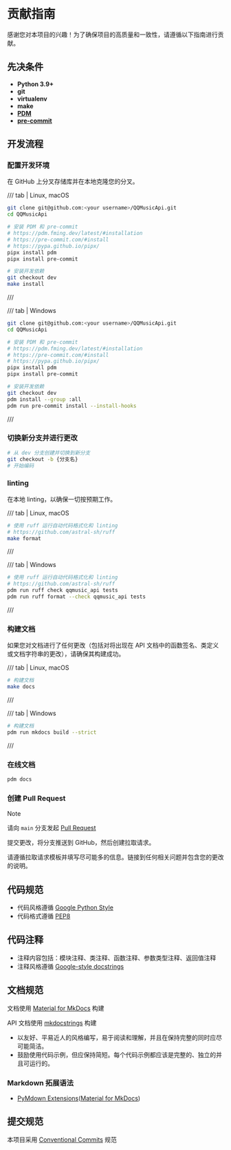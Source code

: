 # 贡献指南

感谢您对本项目的兴趣！为了确保项目的高质量和一致性，请遵循以下指南进行贡献。

## 先决条件

- **Python 3.9+**
- **git**
- **virtualenv**
- **make**
- [**PDM**](https://pdm.fming.dev/latest/#installation)
- [**pre-commit**](https://pre-commit.com/)

## 开发流程

### 配置开发环境

在 GitHub 上分叉存储库并在本地克隆您的分叉。

/// tab | Linux, macOS

```bash
git clone git@github.com:<your username>/QQMusicApi.git
cd QQMusicApi

# 安装 PDM 和 pre-commit
# https://pdm.fming.dev/latest/#installation
# https://pre-commit.com/#install
# https://pypa.github.io/pipx/
pipx install pdm
pipx install pre-commit

# 安装开发依赖
git checkout dev
make install
```

///

/// tab | Windows

```bash
git clone git@github.com:<your username>/QQMusicApi.git
cd QQMusicApi

# 安装 PDM 和 pre-commit
# https://pdm.fming.dev/latest/#installation
# https://pre-commit.com/#install
# https://pypa.github.io/pipx/
pipx install pdm
pipx install pre-commit

# 安装开发依赖
git checkout dev
pdm install --group :all
pdm run pre-commit install --install-hooks
```

///

### 切换新分支并进行更改

```bash
# 从 dev 分支创建并切换到新分支
git checkout -b {分支名}
# 开始编码
```

### linting

在本地 linting，以确保一切按预期工作。

/// tab | Linux, macOS

```bash
# 使用 ruff 运行自动代码格式化和 linting
# https://github.com/astral-sh/ruff
make format
```

///

/// tab | Windows

```bash
# 使用 ruff 运行自动代码格式化和 linting
# https://github.com/astral-sh/ruff
pdm run ruff check qqmusic_api tests
pdm run ruff format --check qqmusic_api tests
```

///

### 构建文档

如果您对文档进行了任何更改（包括对将出现在 API 文档中的函数签名、类定义或文档字符串的更改），请确保其构建成功。

/// tab | Linux, macOS

```bash
# 构建文档
make docs
```

///

/// tab | Windows

```bash
# 构建文档
pdm run mkdocs build --strict
```

///

### 在线文档

```bash
pdm docs
```

### 创建 Pull Request

> [!NOTE]
> 请向 `main` 分支发起 [Pull Request](https://github.com/luren-dc/QQMusicapi/pulls)

提交更改，将分支推送到 GitHub，然后创建拉取请求。

请遵循拉取请求模板并填写尽可能多的信息。链接到任何相关问题并包含您的更改的说明。

## 代码规范

- 代码风格遵循 [Google Python Style](https://google.github.io/styleguide/pyguide.html)
- 代码格式遵循 [PEP8](https://www.python.org/dev/peps/pep-0008/)

## 代码注释

- 注释内容包括：模块注释、类注释、函数注释、参数类型注释、返回值注释
- 注释风格遵循 [Google-style docstrings](https://google.github.io/styleguide/pyguide.html#38-comments-and-docstrings)

## 文档规范

文档使用 [Material for MkDocs](https://squidfunk.github.io/mkdocs-material/) 构建

API 文档使用 [mkdocstrings](https://mkdocstrings.github.io/) 构建

- 以友好、平易近人的风格编写，易于阅读和理解，并且在保持完整的同时应尽可能简洁。
- 鼓励使用代码示例，但应保持简短。每个代码示例都应该是完整的、独立的并且可运行的。

### Markdown 拓展语法

- [PyMdown Extensions](https://facelessuser.github.io/pymdown-extensions/extensions)([Material for MkDocs](https://squidfunk.github.io/mkdocs-material/reference/))

## 提交规范

本项目采用 [Conventional Commits](https://www.conventionalcommits.org/zh-hans/v1.0.0/) 规范
